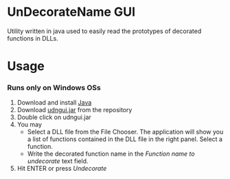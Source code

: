 # UnDecorateName GUI
Utility written in java used to easily read the prototypes of decorated functions in DLLs.

# Usage
### Runs only on Windows OSs
1. Download and install [Java](https://www.java.com/it/download/)  
2. Download [udngui.jar](https://github.com/EnlitHamster/udngui/raw/master/udngui.jar) from the repository  
3. Double click on udngui.jar  
4. You may  
   - Select a DLL file from the File Chooser. The application will show you a list of functions contained in the DLL file in the right panel. Select a function.  
   - Write the decorated function name in the *Function name to undecorate* text field.
5. Hit ENTER or press *Undecorate*  
